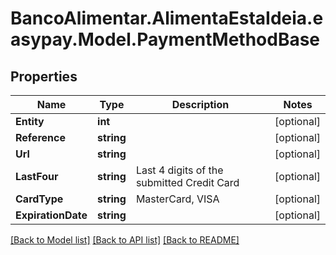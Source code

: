 # BancoAlimentar.AlimentaEstaIdeia.easypay.Model.PaymentMethodBase
## Properties

Name | Type | Description | Notes
------------ | ------------- | ------------- | -------------
**Entity** | **int** |  | [optional] 
**Reference** | **string** |  | [optional] 
**Url** | **string** |  | [optional] 
**LastFour** | **string** | Last 4 digits of the  submitted Credit Card | [optional] 
**CardType** | **string** | MasterCard, VISA | [optional] 
**ExpirationDate** | **string** |  | [optional] 

[[Back to Model list]](../README.md#documentation-for-models) [[Back to API list]](../README.md#documentation-for-api-endpoints) [[Back to README]](../README.md)


